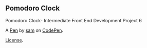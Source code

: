 Pomodoro Clock
--------------
Pomodoro Clock-  Intermediate Front End Development Project 6

A [Pen](https://codepen.io/hollowsamff/pen/ayVGLW) by [sam](https://codepen.io/hollowsamff) on [CodePen](https://codepen.io).

[License](https://codepen.io/hollowsamff/pen/ayVGLW/license).